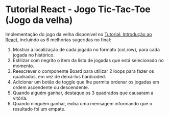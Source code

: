 # Tutorial React - Jogo Tic-Tac-Toe (Jogo da velha)

Implementação do jogo da velha disponível no [Tutorial: Introdução ao React](https://pt-br.reactjs.org/tutorial/tutorial.html), incluindo as 6 melhorias sugeridas no final:

1. Mostrar a localização de cada jogada no formato (col,row), para cada jogada no histórico.
2. Estilizar com negrito o item da lista de jogadas que está selecionado no momento.
3. Reescrever o componente Board para utilizar 2 loops para fazer os quadrados, em vez de deixá-los hardcoded.
4. Adicionar um botão de toggle que lhe permita ordenar os jogadas em ordem ascendente ou descendente.
5. Quando alguém ganhar, destaque os 3 quadrados que causaram a vitória.
6. Quando ninguém ganhar, exiba uma mensagem informando que o resultado foi um empate.
